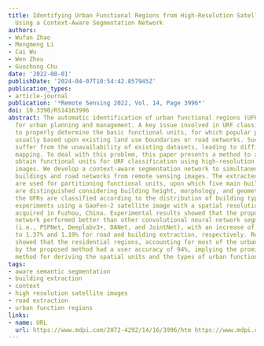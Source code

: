 ```yaml
---
title: Identifying Urban Functional Regions from High-Resolution Satellite Images
  Using a Context-Aware Segmentation Network
authors:
- Wufan Zhao
- Mengmeng Li
- Cai Wu
- Wen Zhou
- Guozhong Chu
date: '2022-08-01'
publishDate: '2024-04-07T10:54:42.857945Z'
publication_types:
- article-journal
publication: '*Remote Sensing 2022, Vol. 14, Page 3996*'
doi: 10.3390/RS14163996
abstract: The automatic identification of urban functional regions (UFRs) is crucial
  for urban planning and management. A key issue involved in URF classification is
  to properly determine the basic functional units, for which popular practices are
  usually based upon existing land use boundaries or road networks. Such practices
  suffer from the unavailability of existing datasets, leading to difficulty in large-scale
  mapping. To deal with this problem, this paper presents a method to automatically
  obtain functional units for URF classification using high-resolution remote sensing
  images. We develop a context-aware segmentation network to simultaneously extract
  buildings and road networks from remote sensing images. The extracted road networks
  are used for partitioning functional units, upon which five main building types
  are distinguished considering building height, morphology, and geometry. Finally,
  the UFRs are classified according to the distribution of building types. We conducted
  experiments using a GaoFen-2 satellite image with a spatial resolution of 0.8 m
  acquired in Fuzhou, China. Experimental results showed that the proposed segmentation
  network performed better than other convolutional neural network segmentation methods
  (i.e., PSPNet, Deeplabv3+, DANet, and JointNet), with an increase of F1-score up
  to 1.37% and 1.19% for road and building extraction, respectively. Results also
  showed that the residential regions, accounting for most of the urban areas, identified
  by the proposed method had a user accuracy of 94%, implying the promise of the proposed
  method for deriving the spatial units and the types of urban functional regions.
tags:
- aware semantic segmentation
- building extraction
- context
- high resolution satellite images
- road extraction
- urban function regions
links:
- name: URL
  url: https://www.mdpi.com/2072-4292/14/16/3996/htm https://www.mdpi.com/2072-4292/14/16/3996
---
```

